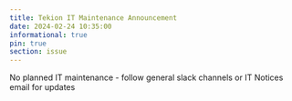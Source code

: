```yaml
---
title: Tekion IT Maintenance Announcement 
date: 2024-02-24 10:35:00 
informational: true
pin: true 
section: issue
---
```


No planned IT maintenance - follow general slack channels or IT Notices email for updates